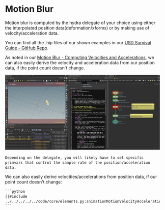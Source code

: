 # Motion Blur
Motion blur is computed by the hydra delegate of your choice using either the interpolated position data(deformation/xforms) or by making use of velocity/acceleration data.

You can find all the .hip files of our shown examples in our [USD Survival Guide - GitHub Repo](https://github.com/LucaScheller/VFX-UsdSurvivalGuide/tree/main/files/dcc/houdini).

As noted in our [Motion Blur - Computing Velocities and Accelerations](../../../core/elements/animation.md#animationMotionVelocityAcceleration),
we can also easily derive the velocity and acceleration data from our position data, if the point count doesn't change.

![Houdini Motion Data Compute](media/motionblurDeformingVelocityAcceleration.png)

~~~admonish warning
Depending on the delegate, you will likely have to set specific primvars that control the sample rate of the position/acceleration data.
~~~

We can also easily derive velocities/accelerations from position data, if our point count doesn't change:
~~~admonish tip title="Motionblur | Compute | Velocity/Acceleration | Click to expand" collapsible=true
```python
{{#include ../../../../../code/core/elements.py:animationMotionVelocityAcceleration}}
```
~~~